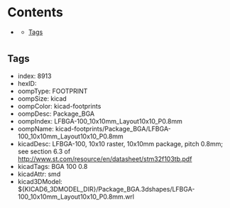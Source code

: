 



Contents
========

* [](#)
	* [Tags](#tags)

# 

## Tags

- index: 8913
- hexID: 
- oompType: FOOTPRINT
- oompSize: kicad
- oompColor: kicad-footprints
- oompDesc: Package_BGA
- oompIndex: LFBGA-100_10x10mm_Layout10x10_P0.8mm
- oompName: kicad-footprints/Package_BGA/LFBGA-100_10x10mm_Layout10x10_P0.8mm
- kicadDesc: LFBGA-100, 10x10 raster, 10x10mm package, pitch 0.8mm; see section 6.3 of http://www.st.com/resource/en/datasheet/stm32f103tb.pdf
- kicadTags: BGA 100 0.8
- kicadAttr: smd
- kicad3DModel: ${KICAD6_3DMODEL_DIR}/Package_BGA.3dshapes/LFBGA-100_10x10mm_Layout10x10_P0.8mm.wrl
